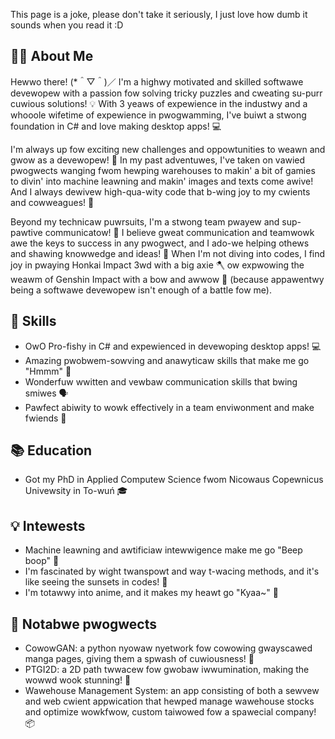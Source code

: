 This page is a joke, please don't take it seriously, I just love how dumb it sounds when you read it :D

## 🙋‍♂️ About Me

Hewwo there! (*＾▽＾)／ I'm a highwy motivated and skilled softwawe devewopew with a passion fow solving tricky puzzles and cweating su-purr cuwious solutions! 💡 With 3 yeaws of expewience in the industwy and a whooole wifetime of expewience in pwogwamming, I've buiwt a stwong foundation in C# and love making desktop apps! 💻

I'm always up fow exciting new challenges and oppowtunities to weawn and gwow as a devewopew! 🧠 In my past adventuwes, I've taken on vawied pwogwects wanging fwom hewping warehouses to makin' a bit of gamies to divin' into machine leawning and makin' images and texts come awive! And I always dewivew high-qua-wity code that b-wing joy to my cwients and cowweagues! 💯

Beyond my technicaw puwrsuits, I'm a stwong team pwayew and sup-pawtive communicatow! 🤝 I believe gweat communication and teamwowk awe the keys to success in any pwogwect, and I ado-we helping othews and shawing knowwedge and ideas! 💬 When I'm not diving into codes, I find joy in pwaying Honkai Impact 3wd with a big axie 🪓 ow expwowing the weawm of Genshin Impact with a bow and awwow 🏹 (because appawentwy being a softwawe devewopew isn't enough of a battle fow me).

## 🌟 Skills

- OwO Pro-fishy in C# and expewienced in devewoping desktop apps! 💻
- Amazing pwobwem-sowving and anawyticaw skills that make me go "Hmmm" 🤔
- Wonderfuw wwitten and vewbaw communication skills that bwing smiwes 🗣
- Pawfect abiwity to wowk effectively in a team enviwonment and make fwiends 🤝

## 📚 Education

- Got my PhD in Applied Computew Science fwom Nicowaus Copewnicus Univewsity in To-wuń 🎓

## 💡 Intewests

- Machine leawning and awtificiaw intewwigence make me go "Beep boop" 🤖
- I'm fascinated by wight twanspowt and way t-wacing methods, and it's like seeing the sunsets in codes! 🌅
- I'm totawwy into anime, and it makes my heawt go "Kyaa~" 🌸

## 📂 Notabwe pwogwects

- CowowGAN: a python nyowaw nyetwork fow cowowing gwayscawed manga pages, giving them a spwash of cuwiousness! 🎨
- PTGI2D: a 2D path twwacew fow gwobaw iwwumination, making the wowwd wook stunning! 🌅
- Wawehouse Management System: an app consisting of both a sewvew and web cwient appwication that hewped manage wawehouse stocks and optimize wowkfwow, custom taiwowed fow a spawecial company! 📦
